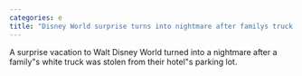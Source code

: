 ```yaml
---
categories: e
title: "Disney World surprise turns into nightmare after familys truck is stolen in Florida"
---
```

A surprise vacation to Walt Disney World turned into a nightmare after a family"s white truck was stolen from their hotel"s parking lot.